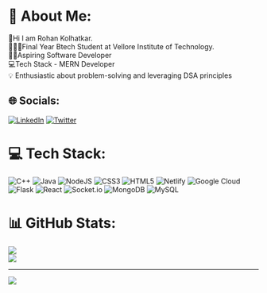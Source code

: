 # 💫 About Me:
👋Hi I am Rohan Kolhatkar.<br>🧑🏻‍🎓Final Year Btech Student at Vellore Institute of Technology.<br>🧑‍💻Aspiring Software Developer<br>💻Tech Stack - MERN Developer<br>💡 Enthusiastic about problem-solving and leveraging DSA principles<br>


## 🌐 Socials:
[![LinkedIn](https://img.shields.io/badge/LinkedIn-%230077B5.svg?logo=linkedin&logoColor=white)](https://www.linkedin.com/in/rohan-kolhatkar/) 
[![Twitter](https://img.shields.io/badge/Twitter-%231DA1F2.svg?logo=Twitter&logoColor=white)](https://twitter.com/_rohan_132) 

# 💻 Tech Stack:
![C++](https://img.shields.io/badge/c++-%2300599C.svg?style=for-the-badge&logo=c%2B%2B&logoColor=white) ![Java](https://img.shields.io/badge/java-%23ED8B00.svg?style=for-the-badge&logo=java&logoColor=white) ![NodeJS](https://img.shields.io/badge/node.js-6DA55F?style=for-the-badge&logo=node.js&logoColor=white) ![CSS3](https://img.shields.io/badge/css3-%231572B6.svg?style=for-the-badge&logo=css3&logoColor=white) ![HTML5](https://img.shields.io/badge/html5-%23E34F26.svg?style=for-the-badge&logo=html5&logoColor=white) ![Netlify](https://img.shields.io/badge/netlify-%23000000.svg?style=for-the-badge&logo=netlify&logoColor=#00C7B7) ![Google Cloud](https://img.shields.io/badge/Google%20Cloud-%234285F4.svg?style=for-the-badge&logo=google-cloud&logoColor=white) ![Flask](https://img.shields.io/badge/flask-%23000.svg?style=for-the-badge&logo=flask&logoColor=white) ![React](https://img.shields.io/badge/react-%2320232a.svg?style=for-the-badge&logo=react&logoColor=%2361DAFB) ![Socket.io](https://img.shields.io/badge/Socket.io-black?style=for-the-badge&logo=socket.io&badgeColor=010101) ![MongoDB](https://img.shields.io/badge/MongoDB-%234ea94b.svg?style=for-the-badge&logo=mongodb&logoColor=white) ![MySQL](https://img.shields.io/badge/mysql-%2300f.svg?style=for-the-badge&logo=mysql&logoColor=white)
# 📊 GitHub Stats:
<!-- ![](https://github-readme-stats.vercel.app/api?username=RohanKolhatkar&theme=highcontrast&hide_border=false&include_all_commits=true&count_private=true)<br/> -->
![](https://github-readme-streak-stats.herokuapp.com/?user=RohanKolhatkar&theme=highcontrast&hide_border=false)<br/>
![](https://github-readme-stats.vercel.app/api/top-langs/?username=RohanKolhatkar&theme=highcontrast&hide_border=false&include_all_commits=true&count_private=true&layout=compact)
<!-- 
### 🔝 Top Contributed Repo
![](https://github-contributor-stats.vercel.app/api?username=RohanKolhatkar&limit=5&theme=dark&combine_all_yearly_contributions=true)
 -->
---
[![](https://visitcount.itsvg.in/api?id=RohanKolhatkar&icon=0&color=0)](https://visitcount.itsvg.in)

<!-- Proudly created with GPRM ( https://gprm.itsvg.in ) -->
